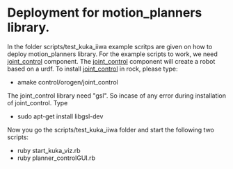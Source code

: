 # Deployment for motion_planners library.
In the folder scripts/test_kuka_iiwa example scritps are given on how to deploy motion_planners library.
For the example scripts to work, we need  [joint_control](https://git.hb.dfki.de/dfki-control/orogen-joint_control) component.
The [joint_control](https://git.hb.dfki.de/dfki-control/orogen-joint_control) component will create a robot based on a urdf. 
To install [joint_control](https://git.hb.dfki.de/dfki-control/orogen-joint_control) in rock, please type:

- amake control/orogen/joint_control

The joint_control library need "gsl". So incase of any error during installation of joint_control. Type 

- sudo apt-get install libgsl-dev

Now you go the scripts/test_kuka_iiwa folder and start the following two scripts:

- ruby start_kuka_viz.rb
- ruby planner_controlGUI.rb


